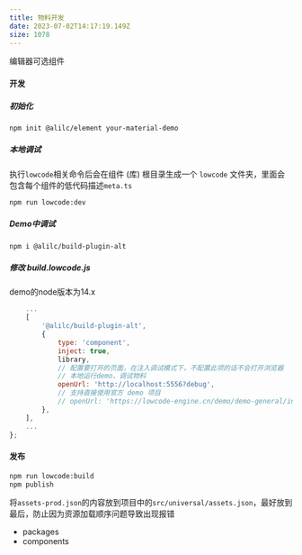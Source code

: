 ```yaml
---
title: 物料开发
date: 2023-07-02T14:17:19.149Z
size: 1078
---
```

编辑器可选组件
#### 开发
##### 初始化
```sh
npm init @alilc/element your-material-demo
```
##### 本地调试
执行`lowcode`相关命令后会在组件 (库) 根目录生成一个 `lowcode` 文件夹，里面会包含每个组件的低代码描述`meta.ts`
```sh
npm run lowcode:dev
```
##### Demo中调试
```sh
npm i @alilc/build-plugin-alt
```
##### 修改 build.lowcode.js
demo的node版本为14.x
```js
	...
	[
		'@alilc/build-plugin-alt',
		{
			type: 'component',
			inject: true,
			library,
			// 配置要打开的页面，在注入调试模式下，不配置此项的话不会打开浏览器
			// 本地运行demo，调试物料
			openUrl: 'http://localhost:5556?debug',
			// 支持直接使用官方 demo 项目
			// openUrl: 'https://lowcode-engine.cn/demo/demo-general/index.html?debug',
		},
	],
    ...
};
```
#### 发布
```sh
npm run lowcode:build
npm publish
```
将`assets-prod.json`的内容放到项目中的`src/universal/assets.json`，最好放到最后，防止因为资源加载顺序问题导致出现报错
- packages
- components

